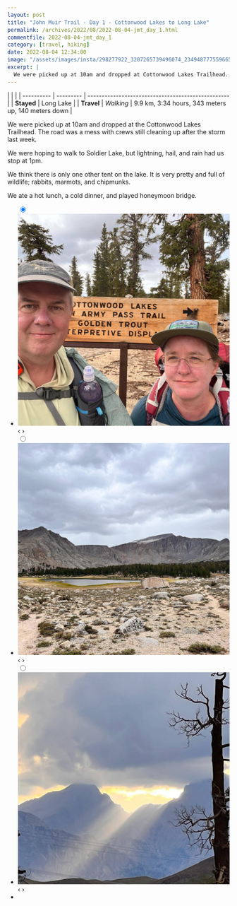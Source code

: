 ```yaml
---
layout: post
title: "John Muir Trail - Day 1 - Cottonwood Lakes to Long Lake"
permalink: /archives/2022/08/2022-08-04-jmt_day_1.html
commentfile: 2022-08-04-jmt_day_1
category: [travel, hiking]
date: 2022-08-04 12:34:00
image: "/assets/images/insta/298277922_3207265739496074_2349487775596651806_n_18043262218327049.jpg"
excerpt: |
  We were picked up at 10am and dropped at Cottonwood Lakes Trailhead. The road was a mess with crews still cleaning up after the storm. We were hoping to walk to Soldier Lake, but lightning, hail and rain had us stop at 1pm.
---
```


|            |           |
| ---------- | --------- | -------------------------------------------------- |
| **Stayed** | Long Lake |
| **Travel** | _Walking_ | 9.9 km, 3:34 hours, 343 meters up, 140 meters down |

We were picked up at 10am and dropped at the Cottonwood Lakes Trailhead. The road was a mess with crews still cleaning up after the storm last week.

We were hoping to walk to Soldier Lake, but lightning, hail, and rain had us stop at 1pm.

We think there is only one other tent on the lake. It is very pretty and full of wildlife; rabbits, marmots, and chipmunks.

We ate a hot lunch, a cold dinner, and played honeymoon bridge.

<ul class="slides">
    <input type="radio" name="radio-btn" id="img-1" checked="checked" />
    <li class="slide-container">
        <div class="slide">
          <a href="/assets/images/insta/298380331_742729836810005_3104464356063274557_n_17942214599231104.jpg"><img src="/assets/images/insta/298380331_742729836810005_3104464356063274557_n_17942214599231104.jpg" /></a>
        </div>
    <div class="nav">
      <label for="img-3" class="prev">&#x2039;</label>
      <label for="img-2" class="next">&#x203a;</label>
    </div>
    </li>
        <input type="radio" name="radio-btn" id="img-2"  />
    <li class="slide-container">
        <div class="slide">
          <a href="/assets/images/insta/298523271_423420169587182_1242632129565430623_n_17951095058043114.jpg"><img src="/assets/images/insta/298523271_423420169587182_1242632129565430623_n_17951095058043114.jpg" /></a>
        </div>
    <div class="nav">
      <label for="img-1" class="prev">&#x2039;</label>
      <label for="img-3" class="next">&#x203a;</label>
    </div>
    </li>
    <input type="radio" name="radio-btn" id="img-3" />
    <li class="slide-container">
        <div class="slide">
          <a href="/assets/images/insta/298277922_3207265739496074_2349487775596651806_n_18043262218327049.jpg"><img src="/assets/images/insta/298277922_3207265739496074_2349487775596651806_n_18043262218327049.jpg" /></a>
        </div>
    <div class="nav">
      <label for="img-2" class="prev">&#x2039;</label>
      <label for="img-1" class="next">&#x203a;</label>
    </div>
    </li>
<li class="nav-dots">
      <label for="img-1" class="nav-dot" id="img-dot-1"></label>
      <label for="img-2" class="nav-dot" id="img-dot-2"></label>
      <label for="img-3" class="nav-dot" id="img-dot-3"></label>
</li>
</ul>
